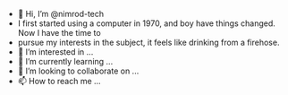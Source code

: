 - 👋 Hi, I’m @nimrod-tech
- I first started using a computer in 1970, and boy have things changed. Now I have the time to
- pursue my interests in the subject, it feels like drinking from a firehose.
- 👀 I’m interested in ...
- 🌱 I’m currently learning ...
- 💞️ I’m looking to collaborate on ...
- 📫 How to reach me ...

<!---
nimrod-tech/nimrod-tech is a ✨ special ✨ repository because its `README.md` (this file) appears on your GitHub profile.
You can click the Preview link to take a look at your changes.
--->
